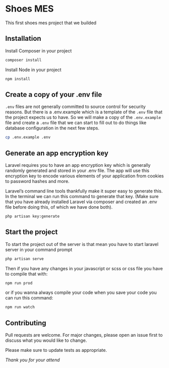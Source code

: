 # Shoes MES

This first shoes mes project that we builded

## Installation

Install Composer in your project

```bash
composer install
```

Install Node in your project

```bash
npm install
```

## Create a copy of your .env file
`.env` files are not generally committed to source control for security reasons. But there is a .env.example which is a template of the `.env` file that the project expects us to have. So we will make a copy of the `.env.example` file and create a `.env` file that we can start to fill out to do things like database configuration in the next few steps.

```bash
cp .env.example .env
```

## Generate an app encryption key
Laravel requires you to have an app encryption key which is generally randomly generated and stored in your .env file. The app will use this encryption key to encode various elements of your application from cookies to password hashes and more.

Laravel’s command line tools thankfully make it super easy to generate this. In the terminal we can run this command to generate that key. (Make sure that you have already installed Laravel via composer and created an .env file before doing this, of which we have done both).

```bash
php artisan key:generate
```

## Start the project

To start the project out of the server is that mean you have to start laravel server in your command prompt

```bash
php artisan serve
```

Then if you have any changes in your javascript or scss or css file you have to compile that with:

```bash
npm run prod
```

or if you wanna always compile your code when you save your code you can run this command:

```bash
npm run watch
```

## Contributing
Pull requests are welcome. For major changes, please open an issue first to discuss what you would like to change.

Please make sure to update tests as appropriate.

*Thank you for your attend*
